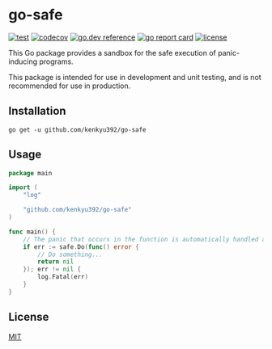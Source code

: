 # go-safe

[![test](https://github.com/kenkyu392/go-safe/workflows/test/badge.svg?branch=master)](https://github.com/kenkyu392/go-safe)
[![codecov](https://codecov.io/gh/kenkyu392/go-safe/branch/master/graph/badge.svg)](https://codecov.io/gh/kenkyu392/go-safe)
[![go.dev reference](https://img.shields.io/badge/go.dev-reference-00ADD8?logo=go)](https://pkg.go.dev/github.com/kenkyu392/go-safe)
[![go report card](https://goreportcard.com/badge/github.com/kenkyu392/go-safe)](https://goreportcard.com/report/github.com/kenkyu392/go-safe)
[![license](https://img.shields.io/github/license/kenkyu392/go-safe)](LICENSE)

This Go package provides a sandbox for the safe execution of panic-inducing programs.

This package is intended for use in development and unit testing, and is not recommended for use in production.

## Installation

```
go get -u github.com/kenkyu392/go-safe
```

## Usage

```go
package main

import (
	"log"

	"github.com/kenkyu392/go-safe"
)

func main() {
	// The panic that occurs in the function is automatically handled as an error.
	if err := safe.Do(func() error {
		// Do something...
		return nil
	}); err != nil {
		log.Fatal(err)
	}
}
```

## License

[MIT](LICENSE)
